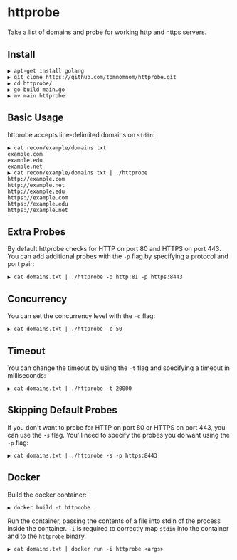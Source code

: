 # httprobe

Take a list of domains and probe for working http and https servers.

## Install

```
▶ apt-get install golang
▶ git clone https://github.com/tomnomnom/httprobe.git
▶ cd httprobe/
▶ go build main.go
▶ mv main httprobe
```

## Basic Usage

httprobe accepts line-delimited domains on `stdin`:

```
▶ cat recon/example/domains.txt
example.com
example.edu
example.net
▶ cat recon/example/domains.txt | ./httprobe
http://example.com
http://example.net
http://example.edu
https://example.com
https://example.edu
https://example.net
```

## Extra Probes

By default httprobe checks for HTTP on port 80 and HTTPS on port 443. You can add additional
probes with the `-p` flag by specifying a protocol and port pair:

```
▶ cat domains.txt | ./httprobe -p http:81 -p https:8443
```

## Concurrency

You can set the concurrency level with the `-c` flag:

```
▶ cat domains.txt | ./httprobe -c 50
```

## Timeout

You can change the timeout by using the `-t` flag and specifying a timeout in milliseconds:

```
▶ cat domains.txt | ./httprobe -t 20000
```

## Skipping Default Probes

If you don't want to probe for HTTP on port 80 or HTTPS on port 443, you can use the
`-s` flag. You'll need to specify the probes you do want using the `-p` flag:

```
▶ cat domains.txt | ./httprobe -s -p https:8443
```

## Docker

Build the docker container:

```
▶ docker build -t httprobe .
```

Run the container, passing the contents of a file into stdin of the process inside the container. `-i` is required to correctly map `stdin` into the container and to the `httprobe` binary.

```
▶ cat domains.txt | docker run -i httprobe <args>
```

